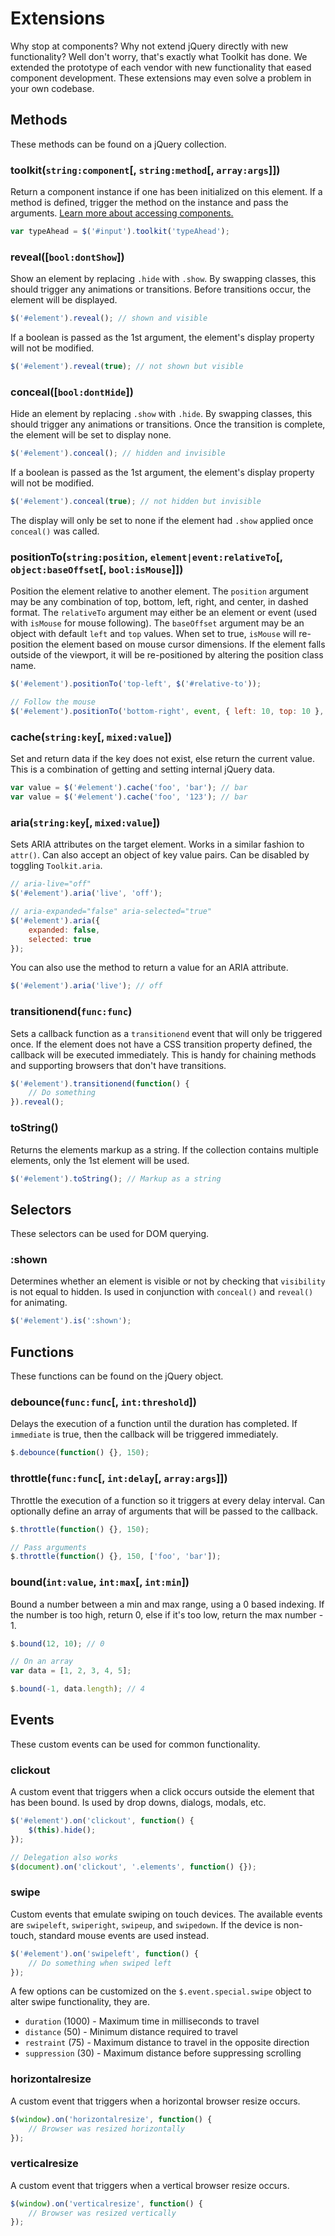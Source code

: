 # Extensions #

Why stop at components? Why not extend jQuery directly with new functionality?
Well don't worry, that's exactly what Toolkit has done.
We extended the prototype of each vendor with new functionality that eased component development.
These extensions may even solve a problem in your own codebase.

## Methods ##

These methods can be found on a jQuery collection.

### toolkit(`string:component`[, `string:method`[, `array:args`]]) ###

Return a component instance if one has been initialized on this element.
If a method is defined, trigger the method on the instance and pass the arguments.
[Learn more about accessing components.](usage.md#accessing-instances)

```javascript
var typeAhead = $('#input').toolkit('typeAhead');
```

### reveal([`bool:dontShow`]) ###

Show an element by replacing <code>.hide</code> with <code>.show</code>.
By swapping classes, this should trigger any animations or transitions.
Before transitions occur, the element will be displayed.

```javascript
$('#element').reveal(); // shown and visible
```

If a boolean is passed as the 1st argument, the element's display property will not be modified.

```javascript
$('#element').reveal(true); // not shown but visible
```

### conceal([`bool:dontHide`]) ###

Hide an element by replacing <code>.show</code> with <code>.hide</code>.
By swapping classes, this should trigger any animations or transitions.
Once the transition is complete, the element will be set to display none.

```javascript
$('#element').conceal(); // hidden and invisible
```

If a boolean is passed as the 1st argument, the element's display property will not be modified.

```javascript
$('#element').conceal(true); // not hidden but invisible
```

<div class="notice is-info">
    The display will only be set to none if the element had <code>.show</code> applied once <code>conceal()</code> was called.
</div>

### positionTo(`string:position`, `element|event:relativeTo`[, `object:baseOffset`[, `bool:isMouse`]]) ###

Position the element relative to another element.
The `position` argument may be any combination of top, bottom, left, right, and center, in dashed format.
The `relativeTo` argument may either be an element or event (used with `isMouse` for mouse following).
The `baseOffset` argument may be an object with default `left` and `top` values.
When set to true, `isMouse` will re-position the element based on mouse cursor dimensions.
If the element falls outside of the viewport, it will be re-positioned by altering the position class name.

```javascript
$('#element').positionTo('top-left', $('#relative-to'));

// Follow the mouse
$('#element').positionTo('bottom-right', event, { left: 10, top: 10 }, true);
```

### cache(`string:key`[, `mixed:value`]) ###

Set and return data if the key does not exist, else return the current value.
This is a combination of getting and setting internal jQuery data.

```javascript
var value = $('#element').cache('foo', 'bar'); // bar
var value = $('#element').cache('foo', '123'); // bar
```

### aria(`string:key`[, `mixed:value`]) ###

Sets ARIA attributes on the target element. Works in a similar fashion to `attr()`.
Can also accept an object of key value pairs. Can be disabled by toggling `Toolkit.aria`.

```javascript
// aria-live="off"
$('#element').aria('live', 'off');

// aria-expanded="false" aria-selected="true"
$('#element').aria({
    expanded: false,
    selected: true
});
```

You can also use the method to return a value for an ARIA attribute.

```javascript
$('#element').aria('live'); // off
```

### transitionend(`func:func`) ###

Sets a callback function as a `transitionend` event that will only be triggered once.
If the element does not have a CSS transition property defined, the callback will be executed immediately.
This is handy for chaining methods and supporting browsers that don't have transitions.

```javascript
$('#element').transitionend(function() {
    // Do something
}).reveal();
```

### toString() ###

Returns the elements markup as a string. If the collection contains multiple elements, only the 1st element will be used.

```javascript
$('#element').toString(); // Markup as a string
```

## Selectors ##

These selectors can be used for DOM querying.

### :shown ###

Determines whether an element is visible or not by checking that `visibility` is not equal to hidden.
Is used in conjunction with `conceal()` and `reveal()` for animating.

```javascript
$('#element').is(':shown');
```

## Functions ##

These functions can be found on the jQuery object.

### debounce(`func:func`[, `int:threshold`]) ###

Delays the execution of a function until the duration has completed.
If `immediate` is true, then the callback will be triggered immediately.

```javascript
$.debounce(function() {}, 150);
```

### throttle(`func:func`[, `int:delay`[, `array:args`]]) ###

Throttle the execution of a function so it triggers at every delay interval.
Can optionally define an array of arguments that will be passed to the callback.

```javascript
$.throttle(function() {}, 150);

// Pass arguments
$.throttle(function() {}, 150, ['foo', 'bar']);
```

### bound(`int:value`, `int:max`[, `int:min`]) ###

Bound a number between a min and max range, using a 0 based indexing.
If the number is too high, return 0, else if it's too low, return the max number - 1.

```javascript
$.bound(12, 10); // 0

// On an array
var data = [1, 2, 3, 4, 5];

$.bound(-1, data.length); // 4
```

## Events ##

These custom events can be used for common functionality.

### clickout ###

A custom event that triggers when a click occurs outside the element that has been bound.
Is used by drop downs, dialogs, modals, etc.

```javascript
$('#element').on('clickout', function() {
    $(this).hide();
});

// Delegation also works
$(document).on('clickout', '.elements', function() {});
```

### swipe ###

Custom events that emulate swiping on touch devices. The available events are `swipeleft`, `swiperight`, `swipeup`, and `swipedown`.
If the device is non-touch, standard mouse events are used instead.

```javascript
$('#element').on('swipeleft', function() {
    // Do something when swiped left
});
```

A few options can be customized on the `$.event.special.swipe` object to alter swipe functionality, they are.

* `duration` (1000) - Maximum time in milliseconds to travel
* `distance` (50) - Minimum distance required to travel
* `restraint` (75) - Maximum distance to travel in the opposite direction
* `suppression` (30) - Maximum distance before suppressing scrolling

### horizontalresize ###

A custom event that triggers when a horizontal browser resize occurs.

```javascript
$(window).on('horizontalresize', function() {
    // Browser was resized horizontally
});
```

### verticalresize ###

A custom event that triggers when a vertical browser resize occurs.

```javascript
$(window).on('verticalresize', function() {
    // Browser was resized vertically
});
```